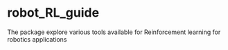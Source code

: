 # robot_RL_guide

The package explore various tools available for Reinforcement learning for robotics applications

